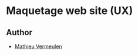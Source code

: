 # Maquetage web site (UX)

## Author
* [Mathieu Vermeulen](https://gvipers.imt-lille-douai.fr/Thieu)